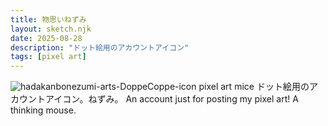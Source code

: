 ```yaml
---
title: 物思いねずみ
layout: sketch.njk
date: 2025-08-28
description: "ドット絵用のアカウントアイコン"
tags: [pixel art]
---
```


![hadakanbonezumi-arts-DoppeCoppe-icon pixel art mice](/images/20250828.png)
ドット絵用のアカウントアイコン。ねずみ。
An account just for posting my pixel art! A thinking mouse.